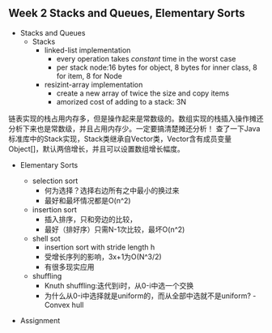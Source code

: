 Week 2 Stacks and Queues, Elementary Sorts
------
- Stacks and Queues
    - Stacks
        - linked-list implementation
            - every operation takes *constant* time in the worst case
            - per stack node:16 bytes for object, 8 bytes for inner class, 8 for item, 8 for Node
        - resizint-array implementation
            - create a new array of twice the size and copy items
            - amorized cost of adding to a stack: 3N
            
链表实现的栈占用内存多，但是操作起来是常数级的。数组实现的栈插入操作摊还分析下来也是常数级，并且占用内存少。一定要搞清楚摊还分析！
查了一下Java标准库中的Stack实现，Stack类继承自Vector类，Vector含有成员变量Object[]，默认两倍增长，并且可以设置数组增长幅度。

- Elementary Sorts
    - selection sort
        - 何为选择？选择右边所有之中最小的换过来
        - 最好和最坏情况都是O(n^2)
    - insertion sort
        - 插入排序，只和旁边的比较，
        - 最好（排好序）只需N-1次比较，最坏O(n^2)
    - shell sot
        - insertion sort with stride length h
        - 受增长序列的影响，3x+1为O(N^3/2)
        - 有很多现实应用
    - shuffling
        - Knuth shuffling:迭代到i时，从0-i中选一个交换
        - 为什么从0-i中选择就是uniform的，而从全部中选就不是uniform?
    -Convex hull
    
- Assignment
        



            